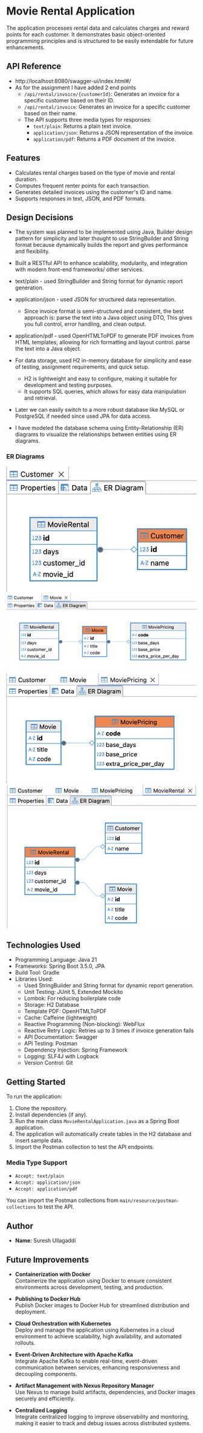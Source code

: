 
# Movie Rental Application

The application processes rental data and calculates charges and reward points for each customer. It demonstrates basic object-oriented programming principles and is structured to be easily extendable for future enhancements.

## API Reference

- http://localhost:8080/swagger-ui/index.html#/
- As for the assignment I have added 2 end points 
    - `/api/rental/invoice/{customerId}`: Generates an invoice for a specific customer based on their ID.
    - `/api/rental/invoice`: Generates an invoice for a specific customer based on their name.
    - The API supports three media types for responses:
        - `text/plain`: Returns a plain text invoice.
        - `application/json`: Returns a JSON representation of the invoice.
        - `application/pdf`: Returns a PDF document of the invoice.

## Features

- Calculates rental charges based on the type of movie and rental duration.
- Computes frequent renter points for each transaction.
- Generates detailed invoices using the customer's ID and name.
- Supports responses in text, JSON, and PDF formats.

## Design Decisions

- The system was planned to be implemented using Java, Builder design pattern for simplicity and later thought to use StringBuilder and String format because dynamically builds the report and gives performance and flexibility.
- Built a RESTful API to enhance scalability, modularity, and integration with modern front-end frameworks/ other services.
- text/plain - used StringBuilder and String format for dynamic report generation.

- application/json - used JSON for structured data representation.
    - Since invoice format is semi-structured and consistent, the best approach is: parse the text into a Java object using DTO, This gives you full control, error handling, and clean output.
- application/pdf - used OpenHTMLToPDF to generate PDF invoices from HTML templates, allowing for rich formatting and layout control.
  parse the text into a Java object.

- For data storage, used H2 in-memory database for simplicity and ease of testing, assignment requirements, and quick setup.
    - H2 is lightweight and easy to configure, making it suitable for development and testing purposes.
    - It supports SQL queries, which allows for easy data manipulation and retrieval.
- Later we can easily switch to a more robust database like MySQL or PostgreSQL if needed since used JPA for data access.
- I have modeled the database schema using Entity-Relationship (ER) diagrams to visualize the relationships between entities using ER diagrams.
### ER Diagrams
![ER Diagram](images/customer.png)
![ER Diagram](images/movie.png)
![ER Diagram](images/movie-pricing.png)
![ER Diagram](images/movie-rental.png)


## Technologies Used

- Programming Language: Java 21
- Frameworks: Spring Boot 3.5.0, JPA
- Build Tool: Gradle
- Libraries Used:
    - Used StringBuilder and String format for dynamic report generation.
    - Unit Testing: JUnit 5, Extended Mockito
    - Lombok: For reducing boilerplate code
    - Storage: H2 Database
    - Template PDF: OpenHTMLToPDF
    - Cache: Caffeine (lightweight)
    - Reactive Programming (Non-blocking): WebFlux
    - Reactive Retry Logic: Retries up to 3 times if invoice generation fails
    - API Documentation: Swagger
    - API Testing: Postman
    - Dependency Injection: Spring Framework
    - Logging: SLF4J with Logback
    - Version Control: Git

## Getting Started

To run the application:
1. Clone the repository.
2. Install dependencies (if any).
3. Run the main class `MovieRentalApplication.java` as a Spring Boot application.
4. The application will automatically create tables in the H2 database and insert sample data.
5. Import the Postman collection to test the API endpoints.

### Media Type Support
- `Accept: text/plain`
- `Accept: application/json`
- `Accept: application/pdf`

You can import the Postman collections from `main/resource/postman-collections` to test the API.

## Author
- **Name**: Suresh Ullagaddi

## Future Improvements

- **Containerization with Docker**  
  Containerize the application using Docker to ensure consistent environments across development, testing, and production.

- **Publishing to Docker Hub**  
  Publish Docker images to Docker Hub for streamlined distribution and deployment.

- **Cloud Orchestration with Kubernetes**  
  Deploy and manage the application using Kubernetes in a cloud environment to achieve scalability, high availability, and automated rollouts.

- **Event-Driven Architecture with Apache Kafka**  
  Integrate Apache Kafka to enable real-time, event-driven communication between services, enhancing responsiveness and decoupling components.

- **Artifact Management with Nexus Repository Manager**  
  Use Nexus to manage build artifacts, dependencies, and Docker images securely and efficiently.

- **Centralized Logging**  
  Integrate centralized logging to improve observability and monitoring, making it easier to track and debug issues across distributed systems.
